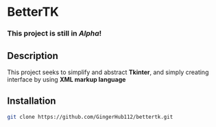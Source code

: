 # BetterTK
### This project is still in *Alpha*!

## Description
This project seeks to simplify and abstract **Tkinter**, and simply creating interface by using **XML markup language**
## Installation

```sh
git clone https://github.com/GingerHub112/bettertk.git
